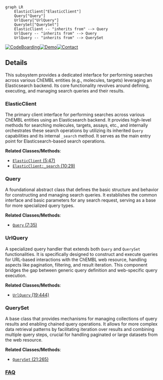 ```mermaid
graph LR
    ElasticClient["ElasticClient"]
    Query["Query"]
    UrlQuery["UrlQuery"]
    QuerySet["QuerySet"]
    ElasticClient -- "inherits from" --> Query
    UrlQuery -- "inherits from" --> Query
    UrlQuery -- "inherits from" --> QuerySet
```

[![CodeBoarding](https://img.shields.io/badge/Generated%20by-CodeBoarding-9cf?style=flat-square)](https://github.com/CodeBoarding/CodeBoarding)[![Demo](https://img.shields.io/badge/Try%20our-Demo-blue?style=flat-square)](https://www.codeboarding.org/demo)[![Contact](https://img.shields.io/badge/Contact%20us%20-%20contact@codeboarding.org-lightgrey?style=flat-square)](mailto:contact@codeboarding.org)

## Details

This subsystem provides a dedicated interface for performing searches across various ChEMBL entities (e.g., molecules, targets) leveraging an Elasticsearch backend. Its core functionality revolves around defining, executing, and managing search queries and their results.

### ElasticClient
The primary client interface for performing searches across various ChEMBL entities using an Elasticsearch backend. It provides high-level methods for searching molecules, targets, assays, etc., and internally orchestrates these search operations by utilizing its inherited `Query` capabilities and its internal `_search` method. It serves as the main entry point for Elasticsearch-based search operations.


**Related Classes/Methods**:

- <a href="https://github.com/chembl/chembl_webresource_client/chembl_webresource_client/elastic_client.py#L5-L47" target="_blank" rel="noopener noreferrer">`ElasticClient` (5:47)</a>
- <a href="https://github.com/chembl/chembl_webresource_client/chembl_webresource_client/elastic_client.py#L10-L29" target="_blank" rel="noopener noreferrer">`ElasticClient:_search` (10:29)</a>


### Query
A foundational abstract class that defines the basic structure and behavior for constructing and managing search queries. It establishes the common interface and basic parameters for any search request, serving as a base for more specialized query types.


**Related Classes/Methods**:

- <a href="https://github.com/chembl/chembl_webresource_client/chembl_webresource_client/query.py#L7-L35" target="_blank" rel="noopener noreferrer">`Query` (7:35)</a>


### UrlQuery
A specialized query handler that extends both `Query` and `QuerySet` functionalities. It is specifically designed to construct and execute queries for URL-based interactions with the ChEMBL web resource, handling aspects like pagination, filtering, and result iteration. This component bridges the gap between generic query definition and web-specific query execution.


**Related Classes/Methods**:

- <a href="https://github.com/chembl/chembl_webresource_client/chembl_webresource_client/url_query.py#L19-L444" target="_blank" rel="noopener noreferrer">`UrlQuery` (19:444)</a>


### QuerySet
A base class that provides mechanisms for managing collections of query results and enabling chained query operations. It allows for more complex data retrieval patterns by facilitating iteration over results and combining multiple query steps, crucial for handling paginated or large datasets from the web resource.


**Related Classes/Methods**:

- <a href="https://github.com/chembl/chembl_webresource_client/chembl_webresource_client/query_set.py#L21-L265" target="_blank" rel="noopener noreferrer">`QuerySet` (21:265)</a>




### [FAQ](https://github.com/CodeBoarding/GeneratedOnBoardings/tree/main?tab=readme-ov-file#faq)